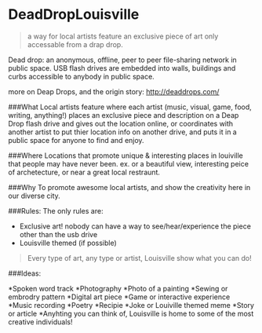 DeadDropLouisville
==================

>a  way for local artists feature an exclusive piece of art only accessable from a drap drop.

Dead drop: an anonymous, offline, peer to peer file-sharing network in public space. USB flash drives are embedded into walls, buildings and curbs accessible to anybody in public space. 

more on Deap Drops, and the origin story: http://deaddrops.com/

###What
Local artists feature where each artist (music, visual, game, food, writing, anything!) places an exclusive piece and description on a Deap Drop flash drive and gives out the location online, or coordinates with another artist to put thier location info on another drive, and puts it in a public space for anyone to find and enjoy.


###Where
Locations that promote unique & interesting places in louiville that people may have never been.
ex. or a beautiful view, interesting peice of archetecture, or near a great local restraunt.

###Why
To promote awesome local artists, and show the creativity here in our diverse city.

###Rules:
The only rules are:
- Exclusive art! nobody can have a way to see/hear/experience the piece other than the usb drive
- Louisville themed (if possible)

>Every type of art, any type or artist, Louisville show what you can do!

###Ideas:

*Spoken word track
*Photography
*Photo of a painting
*Sewing or embrodry pattern
*Digital art piece
*Game or interactive experience
*Music recording
*Poetry
*Recipie
*Joke or Louiville themed meme
*Story or article
*Anyhting you can think of, Louisville is home to some of the most creative individuals!
